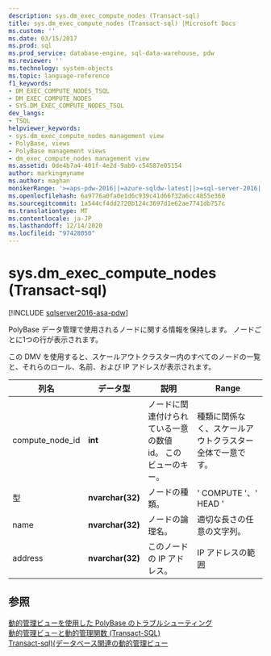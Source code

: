 ```yaml
---
description: sys.dm_exec_compute_nodes (Transact-sql)
title: sys.dm_exec_compute_nodes (Transact-sql) |Microsoft Docs
ms.custom: ''
ms.date: 03/15/2017
ms.prod: sql
ms.prod_service: database-engine, sql-data-warehouse, pdw
ms.reviewer: ''
ms.technology: system-objects
ms.topic: language-reference
f1_keywords:
- DM_EXEC_COMPUTE_NODES_TSQL
- DM_EXEC_COMPUTE_NODES
- SYS.DM_EXEC_COMPUTE_NODES_TSQL
dev_langs:
- TSQL
helpviewer_keywords:
- sys.dm_exec_compute_nodes management view
- PolyBase, views
- PolyBase management views
- dm_exec_compute_nodes management view
ms.assetid: 0de4b7a4-401f-4e2d-9ab0-c54587e05154
author: markingmyname
ms.author: maghan
monikerRange: '>=aps-pdw-2016||=azure-sqldw-latest||>=sql-server-2016||>=sql-server-linux-2017||=azuresqldb-mi-current'
ms.openlocfilehash: 6a9776a0fa0e1d6c939c41d66f32a6cc4855e360
ms.sourcegitcommit: 1a544cf4dd2720b124c3697d1e62ae7741db757c
ms.translationtype: MT
ms.contentlocale: ja-JP
ms.lasthandoff: 12/14/2020
ms.locfileid: "97428050"
---
```

# <a name="sysdm_exec_compute_nodes-transact-sql"></a>sys.dm_exec_compute_nodes (Transact-sql)

[!INCLUDE [sqlserver2016-asa-pdw](../../includes/applies-to-version/sqlserver2016-asa-pdw.md)]

  PolyBase データ管理で使用されるノードに関する情報を保持します。 ノードごとに1つの行が表示されます。  
  
 この DMV を使用すると、スケールアウトクラスター内のすべてのノードの一覧と、それらのロール、名前、および IP アドレスが表示されます。  
  
|列名|データ型|説明|Range|  
|-----------------|---------------|-----------------|-----------|  
|compute_node_id|**int**|ノードに関連付けられている一意の数値 id。 このビューのキー。|種類に関係なく、スケールアウトクラスター全体で一意です。|  
|型|**nvarchar(32)**|ノードの種類。|' COMPUTE '、' HEAD '|  
|name|**nvarchar(32)**|ノードの論理名。|適切な長さの任意の文字列。|  
|address|**nvarchar(32)**|このノードの IP アドレス。|IP アドレスの範囲|  
  
## <a name="see-also"></a>参照  
 [動的管理ビューを使用した PolyBase のトラブルシューティング](/previous-versions/sql/sql-server-2016/mt146389(v=sql.130))   
 [動的管理ビューと動的管理関数 &#40;Transact-SQL&#41;](~/relational-databases/system-dynamic-management-views/system-dynamic-management-views.md)   
 [Transact-sql&#41;&#40;データベース関連の動的管理ビュー ](../../relational-databases/system-dynamic-management-views/database-related-dynamic-management-views-transact-sql.md)  
  
